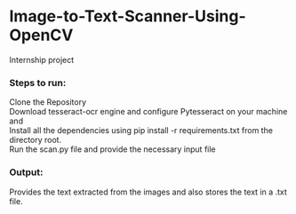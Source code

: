 # Image-to-Text-Scanner-Using-OpenCV<br>
Internship project<br>
### Steps to run:
Clone the Repository <br>
Download tesseract-ocr engine and configure Pytesseract on your machine and  <br>
Install all the dependencies using pip install -r requirements.txt from the directory root.<br>
Run the scan.py file and provide the necessary input file</strong>

### Output:
Provides the text extracted from the images and also stores the text in a .txt file.
